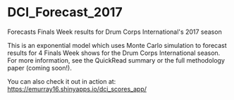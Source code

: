 # DCI_Forecast_2017
Forecasts Finals Week results for Drum Corps International's 2017 season


This is an exponential model which uses Monte Carlo simulation to forecast results for 4 Finals Week shows for the Drum Corps International season. For more information, see the QuickRead summary or the full methodology paper (coming soon!). 

You can also check it out in action at: https://emurray16.shinyapps.io/dci_scores_app/
